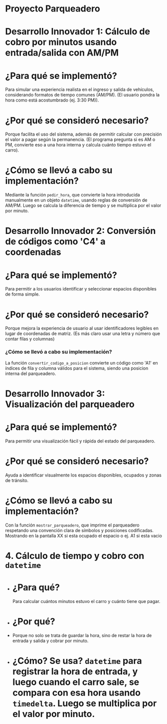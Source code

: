# Proyecto Parqueadero

# Desarrollo Innovador 1: Cálculo de cobro por minutos usando entrada/salida con AM/PM

# ¿Para qué se implementó?
Para simular una experiencia realista en el ingreso y salida de vehículos, considerando formatos de tiempo comunes (AM/PM).
(El usuario pondra la hora como está acostumbrado (ej. 3:30 PM)).

# ¿Por qué se consideró necesario?
Porque facilita el uso del sistema, además de permitir calcular con precisión el valor a pagar según la permanencia.
(El programa pregunta si es AM o PM, convierte eso a una hora interna y calcula cuánto tiempo estuvo el carro).

# ¿Cómo se llevó a cabo su implementación?
Mediante la función `pedir_hora`, que convierte la hora introducida manualmente en un objeto `datetime`, usando reglas de conversión de AM/PM. Luego se calcula la diferencia de tiempo y se multiplica por el valor por minuto.



# Desarrollo Innovador 2: Conversión de códigos como 'C4' a coordenadas

# ¿Para qué se implementó?
Para permitir a los usuarios identificar y seleccionar espacios disponibles de forma simple.

# ¿Por qué se consideró necesario?
Porque mejora la experiencia de usuario al usar identificadores legibles en lugar de coordenadas de matriz.
(Es más claro usar una letra y número que contar filas y columnas)

### ¿Cómo se llevó a cabo su implementación?
La función `convertir_codigo_a_posicion` convierte un código como 'A1' en índices de fila y columna válidos para el sistema, siendo una posicion interna del parqueadero. 



# Desarrollo Innovador 3: Visualización del parqueadero

# ¿Para qué se implementó?
Para permitir una visualización fácil y rápida del estado del parqueadero.

# ¿Por qué se consideró necesario?
Ayuda a identificar visualmente los espacios disponibles, ocupados y zonas de tránsito.

# ¿Cómo se llevó a cabo su implementación?
Con la función `mostrar_parqueadero`, que imprime el parqueadero respetando una convención clara de símbolos y posiciones codificadas. Mostrando en la pantalla XX si esta ocupado el espacio o ej. A1 si esta vacio 



# 4. Cálculo de tiempo y cobro con `datetime`

- # ¿Para qué?
  Para calcular cuántos minutos estuvo el carro y cuánto tiene que pagar.
- # ¿Por qué?
- Porque no solo se trata de guardar la hora, sino de restar la hora de entrada y salida y cobrar por minuto.
- # ¿Cómo? Se usa? `datetime` para registrar la hora de entrada, y luego cuando el carro sale, se compara con esa hora usando `timedelta`. Luego se multiplica por el valor por minuto.

